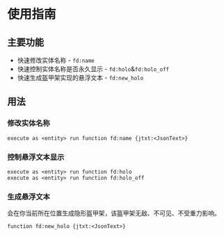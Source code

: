 # 使用指南

## 主要功能
- 快速修改实体名称 - `fd:name`
- 快速控制实体名称是否永久显示 - `fd:holo`&`fd:holo_off`
- 快速生成盔甲架实现的悬浮文本 - `fd:new_holo`

## 用法

### 修改实体名称
```
execute as <entity> run function fd:name {jtxt:<JsonText>}
```

### 控制悬浮文本显示
```
execute as <entity> run function fd:holo
execute as <entity> run function fd:holo_off
```

### 生成悬浮文本
会在你当前所在位置生成隐形盔甲架，该盔甲架无敌、不可见、不受重力影响。
```
function fd:new_holo {jtxt:<JsonText>}
```